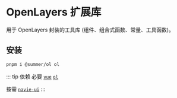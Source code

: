 # OpenLayers 扩展库

用于 OpenLayers 封装的工具库 (组件、组合式函数、常量、工具函数)。

## 安装

```bash
pnpm i @summer/ol ol
```

::: tip 依赖
必要 [`vue`](https://cn.vuejs.org/) [`ol`](https://openlayers.org/)

按需 [`navie-ui`](https://www.naiveui.com/)
:::
